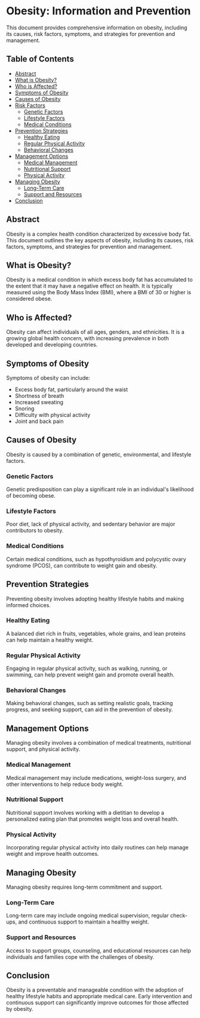 # Obesity: Information and Prevention

This document provides comprehensive information on obesity, including its causes, risk factors, symptoms, and strategies for prevention and management.

## Table of Contents
- [Abstract](#abstract)
- [What is Obesity?](#what-is-obesity)
- [Who is Affected?](#who-is-affected)
- [Symptoms of Obesity](#symptoms-of-obesity)
- [Causes of Obesity](#causes-of-obesity)
- [Risk Factors](#risk-factors)
  - [Genetic Factors](#genetic-factors)
  - [Lifestyle Factors](#lifestyle-factors)
  - [Medical Conditions](#medical-conditions)
- [Prevention Strategies](#prevention-strategies)
  - [Healthy Eating](#healthy-eating)
  - [Regular Physical Activity](#regular-physical-activity)
  - [Behavioral Changes](#behavioral-changes)
- [Management Options](#management-options)
  - [Medical Management](#medical-management)
  - [Nutritional Support](#nutritional-support)
  - [Physical Activity](#physical-activity)
- [Managing Obesity](#managing-obesity)
  - [Long-Term Care](#long-term-care)
  - [Support and Resources](#support-and-resources)
- [Conclusion](#conclusion)

## Abstract
Obesity is a complex health condition characterized by excessive body fat. This document outlines the key aspects of obesity, including its causes, risk factors, symptoms, and strategies for prevention and management.

## What is Obesity?
Obesity is a medical condition in which excess body fat has accumulated to the extent that it may have a negative effect on health. It is typically measured using the Body Mass Index (BMI), where a BMI of 30 or higher is considered obese.

## Who is Affected?
Obesity can affect individuals of all ages, genders, and ethnicities. It is a growing global health concern, with increasing prevalence in both developed and developing countries.

## Symptoms of Obesity
Symptoms of obesity can include:
- Excess body fat, particularly around the waist
- Shortness of breath
- Increased sweating
- Snoring
- Difficulty with physical activity
- Joint and back pain

## Causes of Obesity
Obesity is caused by a combination of genetic, environmental, and lifestyle factors.

### Genetic Factors
Genetic predisposition can play a significant role in an individual's likelihood of becoming obese.

### Lifestyle Factors
Poor diet, lack of physical activity, and sedentary behavior are major contributors to obesity.

### Medical Conditions
Certain medical conditions, such as hypothyroidism and polycystic ovary syndrome (PCOS), can contribute to weight gain and obesity.

## Prevention Strategies
Preventing obesity involves adopting healthy lifestyle habits and making informed choices.

### Healthy Eating
A balanced diet rich in fruits, vegetables, whole grains, and lean proteins can help maintain a healthy weight.

### Regular Physical Activity
Engaging in regular physical activity, such as walking, running, or swimming, can help prevent weight gain and promote overall health.

### Behavioral Changes
Making behavioral changes, such as setting realistic goals, tracking progress, and seeking support, can aid in the prevention of obesity.

## Management Options
Managing obesity involves a combination of medical treatments, nutritional support, and physical activity.

### Medical Management
Medical management may include medications, weight-loss surgery, and other interventions to help reduce body weight.

### Nutritional Support
Nutritional support involves working with a dietitian to develop a personalized eating plan that promotes weight loss and overall health.

### Physical Activity
Incorporating regular physical activity into daily routines can help manage weight and improve health outcomes.

## Managing Obesity
Managing obesity requires long-term commitment and support.

### Long-Term Care
Long-term care may include ongoing medical supervision, regular check-ups, and continuous support to maintain a healthy weight.

### Support and Resources
Access to support groups, counseling, and educational resources can help individuals and families cope with the challenges of obesity.

## Conclusion
Obesity is a preventable and manageable condition with the adoption of healthy lifestyle habits and appropriate medical care. Early intervention and continuous support can significantly improve outcomes for those affected by obesity.
